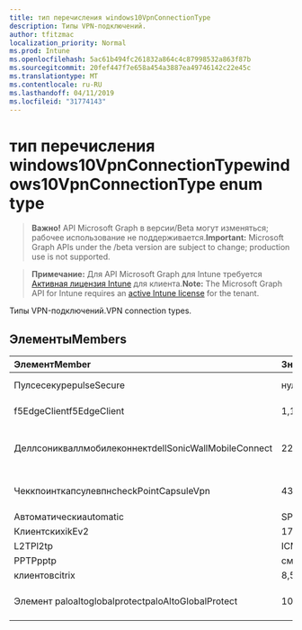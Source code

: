 ```yaml
---
title: тип перечисления windows10VpnConnectionType
description: Типы VPN-подключений.
author: tfitzmac
localization_priority: Normal
ms.prod: Intune
ms.openlocfilehash: 5ac61b494fc261832a864c4c87998532a863f87b
ms.sourcegitcommit: 20fef447f7e658a454a3887ea49746142c22e45c
ms.translationtype: MT
ms.contentlocale: ru-RU
ms.lasthandoff: 04/11/2019
ms.locfileid: "31774143"
---
```

# <a name="windows10vpnconnectiontype-enum-type"></a><span data-ttu-id="ce20e-103">тип перечисления windows10VpnConnectionType</span><span class="sxs-lookup"><span data-stu-id="ce20e-103">windows10VpnConnectionType enum type</span></span>

> <span data-ttu-id="ce20e-104">**Важно!** API Microsoft Graph в версии/Beta могут изменяться; рабочее использование не поддерживается.</span><span class="sxs-lookup"><span data-stu-id="ce20e-104">**Important:** Microsoft Graph APIs under the /beta version are subject to change; production use is not supported.</span></span>

> <span data-ttu-id="ce20e-105">**Примечание:** Для API Microsoft Graph для Intune требуется [Активная лицензия Intune](https://go.microsoft.com/fwlink/?linkid=839381) для клиента.</span><span class="sxs-lookup"><span data-stu-id="ce20e-105">**Note:** The Microsoft Graph API for Intune requires an [active Intune license](https://go.microsoft.com/fwlink/?linkid=839381) for the tenant.</span></span>

<span data-ttu-id="ce20e-106">Типы VPN-подключений.</span><span class="sxs-lookup"><span data-stu-id="ce20e-106">VPN connection types.</span></span>

## <a name="members"></a><span data-ttu-id="ce20e-107">Элементы</span><span class="sxs-lookup"><span data-stu-id="ce20e-107">Members</span></span>
|<span data-ttu-id="ce20e-108">Элемент</span><span class="sxs-lookup"><span data-stu-id="ce20e-108">Member</span></span>|<span data-ttu-id="ce20e-109">Значение</span><span class="sxs-lookup"><span data-stu-id="ce20e-109">Value</span></span>|<span data-ttu-id="ce20e-110">Описание</span><span class="sxs-lookup"><span data-stu-id="ce20e-110">Description</span></span>|
|:---|:---|:---|
|<span data-ttu-id="ce20e-111">Пулсесекуре</span><span class="sxs-lookup"><span data-stu-id="ce20e-111">pulseSecure</span></span>|<span data-ttu-id="ce20e-112">нуль</span><span class="sxs-lookup"><span data-stu-id="ce20e-112">0</span></span>|<span data-ttu-id="ce20e-113">Безопасный импульс.</span><span class="sxs-lookup"><span data-stu-id="ce20e-113">Pulse Secure.</span></span>|
|<span data-ttu-id="ce20e-114">f5EdgeClient</span><span class="sxs-lookup"><span data-stu-id="ce20e-114">f5EdgeClient</span></span>|<span data-ttu-id="ce20e-115">1,1</span><span class="sxs-lookup"><span data-stu-id="ce20e-115">1</span></span>|<span data-ttu-id="ce20e-116">ПоГраничный клиент F5.</span><span class="sxs-lookup"><span data-stu-id="ce20e-116">F5 Edge Client.</span></span>|
|<span data-ttu-id="ce20e-117">Деллсоникваллмобилеконнект</span><span class="sxs-lookup"><span data-stu-id="ce20e-117">dellSonicWallMobileConnect</span></span>|<span data-ttu-id="ce20e-118">2</span><span class="sxs-lookup"><span data-stu-id="ce20e-118">2</span></span>|<span data-ttu-id="ce20e-119">Мобильное подключение Dell Сониквалл.</span><span class="sxs-lookup"><span data-stu-id="ce20e-119">Dell SonicWALL Mobile Connection.</span></span>|
|<span data-ttu-id="ce20e-120">Чеккпоинткапсулевпн</span><span class="sxs-lookup"><span data-stu-id="ce20e-120">checkPointCapsuleVpn</span></span>|<span data-ttu-id="ce20e-121">4</span><span class="sxs-lookup"><span data-stu-id="ce20e-121">3</span></span>|<span data-ttu-id="ce20e-122">Проверка поКапсулы VPN.</span><span class="sxs-lookup"><span data-stu-id="ce20e-122">Check Point Capsule VPN.</span></span>|
|<span data-ttu-id="ce20e-123">Автоматически</span><span class="sxs-lookup"><span data-stu-id="ce20e-123">automatic</span></span>|<span data-ttu-id="ce20e-124">SP4</span><span class="sxs-lookup"><span data-stu-id="ce20e-124">4</span></span>|<span data-ttu-id="ce20e-125">Автоматически.</span><span class="sxs-lookup"><span data-stu-id="ce20e-125">Automatic.</span></span>|
|<span data-ttu-id="ce20e-126">Клиентских</span><span class="sxs-lookup"><span data-stu-id="ce20e-126">ikEv2</span></span>|<span data-ttu-id="ce20e-127">17:00</span><span class="sxs-lookup"><span data-stu-id="ce20e-127">5</span></span>|<span data-ttu-id="ce20e-128">Клиентских.</span><span class="sxs-lookup"><span data-stu-id="ce20e-128">IKEv2.</span></span>|
|<span data-ttu-id="ce20e-129">L2TP</span><span class="sxs-lookup"><span data-stu-id="ce20e-129">l2tp</span></span>|<span data-ttu-id="ce20e-130">ICMPv6</span><span class="sxs-lookup"><span data-stu-id="ce20e-130">6</span></span>|<span data-ttu-id="ce20e-131">L2TP.</span><span class="sxs-lookup"><span data-stu-id="ce20e-131">L2TP.</span></span>|
|<span data-ttu-id="ce20e-132">PPTP</span><span class="sxs-lookup"><span data-stu-id="ce20e-132">pptp</span></span>|<span data-ttu-id="ce20e-133">см</span><span class="sxs-lookup"><span data-stu-id="ce20e-133">7</span></span>|<span data-ttu-id="ce20e-134">PPTP.</span><span class="sxs-lookup"><span data-stu-id="ce20e-134">PPTP.</span></span>|
|<span data-ttu-id="ce20e-135">клиентов</span><span class="sxs-lookup"><span data-stu-id="ce20e-135">citrix</span></span>|<span data-ttu-id="ce20e-136">8,5</span><span class="sxs-lookup"><span data-stu-id="ce20e-136">8</span></span>|<span data-ttu-id="ce20e-137">Клиентов.</span><span class="sxs-lookup"><span data-stu-id="ce20e-137">Citrix.</span></span>|
|<span data-ttu-id="ce20e-138">Элемент paloaltoglobalprotect</span><span class="sxs-lookup"><span data-stu-id="ce20e-138">paloAltoGlobalProtect</span></span>|<span data-ttu-id="ce20e-139">10</span><span class="sxs-lookup"><span data-stu-id="ce20e-139">9</span></span>|<span data-ttu-id="ce20e-140">Palo Alto сети Глобалпротект.</span><span class="sxs-lookup"><span data-stu-id="ce20e-140">Palo Alto Networks GlobalProtect.</span></span>|





